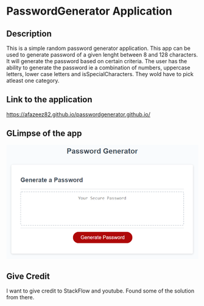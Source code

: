 # PasswordGenerator Application

## Description

This is a simple random password generator application. This app can be used to generate password of a given lenght between 8 and 128 characters. It will generate the password based on certain criteria. The user has the ability to generate the password ie a combination of numbers, uppercase letters, lower case letters and isSpecialCharacters. They wold have to pick atleast one category.

## Link to the application
https://afazeez82.github.io/passwordgenerator.github.io/

## GLimpse of the app
![password generator](./Assets/image.png )

## Give Credit
I want to give credit to StackFlow and youtube. Found some of the solution from there.

